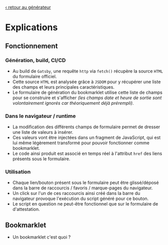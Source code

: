 [‹ retour au générateur](/)

# Explications

## Fonctionnement

### Génération, build, CI/CD

- Au build de `Gatsby`, une requête `http` via `fetch()` récupère la source
  `HTML` du formulaire officiel.
- Cette source `HTML` est analysée grâce à `JSDOM` pour y récupérer une liste
  des champs et leurs principales caractéristiques.
- Le formulaire de génération du bookmarklet utilise cette liste de champs pour
  se construire et s'afficher *(les champs date et heure de sortie sont
  volontairement ignorés car théoriquement déjà prérempli)*.

### Dans le navigateur / runtime

- La modification des différents champs de formulaire permet de dresser une
  liste de valeurs à insérer.
- Ces valeurs vont être injectées dans un fragment de JavaScript, qui est lui
  même légèrement transformé pour pouvoir fonctionner comme bookmarklet.
- Le code ainsi produit est associé en temps réel à l'attribut `href` des liens
  présents sous le formulaire.

### Utilisation

- Chaque lien/bouton présent sous le formulaire peut être glissé/déposé dans la
  barre de raccourcis / favoris / marque-pages du navigateur.
- Un click sur l'un de ces raccourcis ainsi créé dans la barre du navigateur
  provoque l'exécution du script généré pour ce bouton.
- Le script en question ne peut-être fonctionnel que sur le formulaire de
  d'attestation.

## Bookmarklet

- Un bookmarklet c'est quoi ?

<!-- TODO -->
